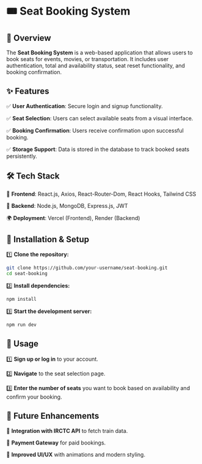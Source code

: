 # 🎟️ Seat Booking System

## 📌 Overview
The **Seat Booking System** is a web-based application that allows users to book seats for events, movies, or transportation. It includes user authentication, total and availability status, seat reset functionality, and booking confirmation.

## ✨ Features

✅ **User Authentication**: Secure login and signup functionality.

✅ **Seat Selection**: Users can select available seats from a visual interface.

✅ **Booking Confirmation**: Users receive confirmation upon successful booking.

✅ **Storage Support**: Data is stored in the database to track booked seats persistently.

## 🛠️ Tech Stack

🚀 **Frontend**: React.js, Axios, React-Router-Dom, React Hooks, Tailwind CSS

💾 **Backend**: Node.js, MongoDB, Express.js, JWT

🌍 **Deployment**: Vercel (Frontend), Render (Backend)

## 🚀 Installation & Setup

1️⃣ **Clone the repository:**
   ```bash
   git clone https://github.com/your-username/seat-booking.git
   cd seat-booking
   ```
2️⃣ **Install dependencies:**
   ```bash
   npm install
   ```
3️⃣ **Start the development server:**
   ```bash
   npm run dev
   ```

## 🎯 Usage

1️⃣ **Sign up or log in** to your account.

2️⃣ **Navigate** to the seat selection page.

3️⃣ **Enter the number of seats** you want to book based on availability and confirm your booking.

## 🔮 Future Enhancements

🔹 **Integration with IRCTC API** to fetch train data.

🔹 **Payment Gateway** for paid bookings.

🔹 **Improved UI/UX** with animations and modern styling.

